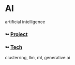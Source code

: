 # AI
artificial intelligence

### ➼ [Project](Project)

### ➼ [Tech](Tech)
clusterring, llm, ml, generative ai
